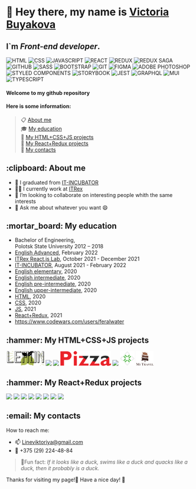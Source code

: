 # 👋 Hey there, my name is [**Viсtoria Buyakova**](https://cv-feralwater.vercel.app/)    
## I`m *Front-end developer*.    
![HTML](https://img.shields.io/badge/-HTML-black?style=for-badge&logo=html5)
![CSS](https://img.shields.io/badge/-CSS-090909?style=for-badge&logo=css3)
![JAVASCRIPT](https://img.shields.io/badge/-JAVASCRIPT-090909?style=for-badge&logo=javascript)
![REACT](https://img.shields.io/badge/-REACT-090909?style=for-badge&logo=react)
![REDUX](https://img.shields.io/badge/-REDUX-090909?style=for-badge&logo=redux)
![REDUX SAGA](https://img.shields.io/badge/-REDUX_SAGA-090909?style=for-badge&logo=redux-saga)
![GITHUB](https://img.shields.io/badge/-GITHUB-090909?style=for-badge&logo=github)
![SASS](https://img.shields.io/badge/-SASS-090909?style=for-badge&logo=sass)
![BOOTSTRAP](https://img.shields.io/badge/-BOOTSTRAP-090909?style=for-badge&logo=bootstrap)
![GIT](https://img.shields.io/badge/-GIT-090909?style=for-badge&logo=git)
![FIGMA](https://img.shields.io/badge/-FIGMA-090909?style=for-badge&logo=figma)
![ADOBE PHOTOSHOP](https://img.shields.io/badge/-ADOBE_PHOTOSHOP-090909?style=for-badge&logo=adobe-photoshop)
![STYLED COMPONENTS](https://img.shields.io/badge/-STYLED_COMPONENTS-090909?style=for-badge&logo=styled-components)
![STORYBOOK](https://img.shields.io/badge/-STORYBOOK-090909?style=for-badge&logo=storybook)
![JEST](https://img.shields.io/badge/-JEST-090909?style=for-badge&logo=jest)
![GRAPHQL](https://img.shields.io/badge/-GRAPHQL-090909?style=for-badge&logo=graphql)
![MUI](https://img.shields.io/badge/-MUI-090909?style=for-badge&logo=mui)
![TYPESCRIPT](https://img.shields.io/badge/-TYPESCRIPT-090909?style=for-badge&logo=typescript)

#### Welcome to my github repository
<!--
```
Here is some information [about me](https://www.google.by), [my projects](https://www.google.by), [contacts](https://www.google.by) and etc.
Maybe you wanna see my CV so 📝 here it is
See ya 👋.
```
-->
#### Here is some information:
> :clipboard: <a href="#about">About me</a>     
> :mortar_board: <a href="#education">My education</a>    
> :hammer: <a href="#projectshtml">My HTML+CSS+JS projects</a>  
> :hammer: <a href="#projects">My React+Redux projects</a>  
> :email: <a href="#contacts">My contacts</a>   

<h2 id="about">:clipboard: About me</h2>

- 🔭 I graduated from [IT-INCUBATOR](https://it-incubator.by/)
- 👩‍💻 I currently work at [ITRex](https://itrexgroup.com/)
- 👯 I’m looking to collaborate on interesting people whith the same interests
- 💬 Ask me about whatever you want 😄

<h2 id="education">:mortar_board: My education</h2>

- Bachelor of Engineering,    
Polotsk State University
2012 – 2018 
- [English Advanced](https://www.efset.org/cert/SZChwm), February 2022
- [ITRex React.js Lab](https://itrexgroup.com/), October 2021 - December 2021
- [IT-INCUBATOR](https://it-incubator.by/), August 2021 - February 2022
- [English elementary](https://simpler.link/c/g0WAe), 2020
- [English intermediate](https://simpler.link/c/wdbee), 2020
- [English pre-intermediate](https://simpler.link/c/WLLkm), 2020
- [English upper-intermediate](https://simpler.link/c/EdneY#), 2020
- [HTML](https://www.sololearn.com/Certificate/1014-19144799/jpg), 2020
- [CSS](https://www.sololearn.com/Certificate/1023-19144799/jpg), 2020
- [JS](https://www.sololearn.com/certificates/course/en/19144799/1024/landscape/png), 2021
- [React+Redux](https://www.sololearn.com/Certificate/1097-19144799/jpg), 2021
- https://www.codewars.com/users/feralwater

<h2 id="projectshtml">:hammer: My HTML+CSS+JS projects</h2>

<a href="https://feralwater.github.io/Lemon/"><img height="40" src="https://github.com/Feralwater/Lemon/blob/main/img/lemon.png"></a>
<a href="https://feralwater.github.io/Sloohi-bar/"><img height="40" src="https://github.com/Feralwater/Sloohi-bar/blob/main/img/logo.png"></a>
<a href="https://feralwater.github.io/Logo_shop/"><img height="40" src="https://github.com/Feralwater/Logo_shop/blob/main/img/logodark.PNG"></a>
<a href="https://feralwater.github.io/pizza/"><img height="40" src="https://github.com/Feralwater/pizza/blob/main/img/logo.png"></a>
<a href="https://feralwater.github.io/smoothy/"><img height="40" src="https://github.com/Feralwater/smoothy/blob/main/img/logo.png"></a>
<a href="https://feralwater.github.io/beauty/"><img height="40" src="https://github.com/Feralwater/beauty/blob/main/img/logo.svg"></a>
<a href="https://feralwater.github.io/mi-travel/"><img height="40" src="https://github.com/Feralwater/mi-travel/blob/main/img/logo.png"></a>

<h2 id="projects">:hammer: My React+Redux projects</h2>

<a href="https://itrex-lab.vercel.app/sign-in"><img height="40" src="https://github.com/Feralwater/itrex-lab/blob/master/public/favicon.ico"></a>
<a href="https://startup-gitpage.vercel.app/"><img height="40" src="https://github.com/Feralwater/Startup-Summer-2021-Test-Task/blob/main/my-app/public/favicon.ico"></a>
<a href="https://exchange-rate-ksbpoexgy-feralwater.vercel.app/"><img height="40" src="https://github.com/Feralwater/exchange-rate/blob/main/my-app/public/favicon.ico"></a>
<a href="https://scandiweb-test-task-git-main-feralwater.vercel.app/"><img height="40" src="https://github.com/Feralwater/scandiweb-test-task/blob/main/public/favicon.ico"></a>
<a href="https://react-website-rho.vercel.app/"><img height="40" src="https://github.com/Feralwater/react-website/blob/main/my-app/public/favicon.ico"></a>
<a href="https://to-do-list-taupe-tau.vercel.app/"><img height="40" src="https://github.com/Feralwater/to-do-list/blob/main/my-app/public/favicon.ico"></a>
<a href="https://posts-board-application.vercel.app/"><img height="40" src="https://github.com/Feralwater/PostsBoard-Application/blob/main/public/favicon.ico"></a>
<a href="https://user-table.vercel.app/"><img height="40" src="https://github.com/Feralwater/user-table/blob/master/public/favicon.ico"></a>


<h2 id="contacts">:email: My contacts</h2>
How to reach me:   

- 📫 Lineviktoriya@gmail.com    
- :iphone: +375 (29) 224-48-84
<!-- ![](https://img.shields.io/badge/ail_me:-informational?style=for-badge&logo=gmail) -->

> 🦆Fun fact: _If it looks like a duck, swims like a duck and quacks like a duck, then it probably is a duck._


Thanks for visiting my page!:ghost: Have a nice day! :high_brightness:


